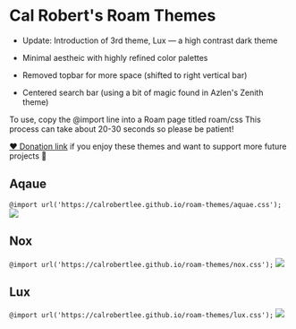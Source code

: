 # Cal Robert's Roam Themes

- Update: Introduction of 3rd theme, Lux — a high contrast dark theme 

- Minimal aestheic with highly refined color palettes
- Removed topbar for more space (shifted to right vertical bar)
- Centered search bar (using a bit of magic found in Azlen's Zenith theme)

To use, copy the @import line into a Roam page titled roam/css
This process can take about 20-30 seconds so please be patient!

[❤️ Donation link](https://www.paypal.me/calrobertdesign) if you enjoy these themes and want to support more future projects 🤟

## Aqaue
`@import url('https://calrobertlee.github.io/roam-themes/aquae.css');`
![](https://raw.githubusercontent.com/garlicagreement/roam-css-styles/master/Images/Aquae%202%20Screenshot2.png)

## Nox
`@import url('https://calrobertlee.github.io/roam-themes/nox.css');`
![](https://raw.githubusercontent.com/garlicagreement/roam-css-styles/master/Images/Nox2%20Screenshot.png)

## Lux
`@import url('https://calrobertlee.github.io/roam-themes/lux.css');`
![](https://raw.githubusercontent.com/garlicagreement/roam-css-styles/master/Images/Lux%20Screenshot.png)